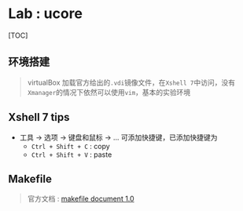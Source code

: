 # Lab : ucore

[TOC]



## 环境搭建

> virtualBox 加载官方给出的`.vdi`镜像文件，在`Xshell 7`中访问，没有`Xmanager`的情况下依然可以使用`vim`，基本的实验环境



## Xshell 7 tips

* 工具 -> 选项 -> 键盘和鼠标 -> ... 可添加快捷键，已添加快捷键为
  * `Ctrl + Shift + C` : copy
  * `Ctrl + Shift + V` : paste



## Makefile 

> 官方文档 : [makefile document 1.0](https://seisman.github.io/how-to-write-makefile/introduction.html)







